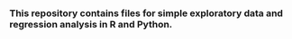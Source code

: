 ### This repository contains files for simple exploratory data and regression analysis in R and Python.
